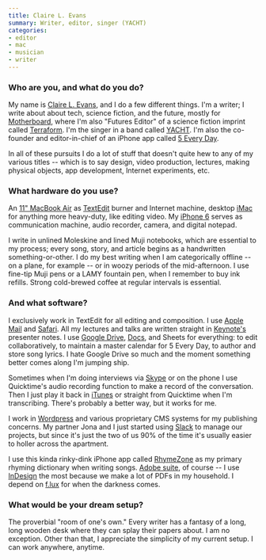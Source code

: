 ```yaml
---
title: Claire L. Evans
summary: Writer, editor, singer (YACHT)
categories:
- editor
- mac
- musician
- writer
---
```


### Who are you, and what do you do?

My name is [Claire L. Evans](http://www.clairelevans.com/ "Claire's website."), and I do a few different things. I'm a writer; I write about about tech, science fiction, and the future, mostly for [Motherboard](http://motherboard.vice.com/en_us "A collection of articles about tech and the future."), where I'm also "Futures Editor" of a science fiction imprint called [Terraform](http://motherboard.vice.com/terraform/ "A collection of sci-fi stories."). I'm the singer in a band called [YACHT](http://teamyacht.com/ "The band's website."). I'm also the co-founder and editor-in-chief of an iPhone app called [5 Every Day][5-every-day-ios].

In all of these pursuits I do a lot of stuff that doesn't quite hew to any of my various titles -- which is to say design, video production, lectures, making physical objects, app development, Internet experiments, etc.

### What hardware do you use?

An [11" MacBook Air][macbook-air] as [TextEdit][] burner and Internet machine, desktop [iMac][] for anything more heavy-duty, like editing video. My [iPhone 6][iphone-6] serves as communication machine, audio recorder, camera, and digital notepad.

I write in unlined Moleskine and lined Muji notebooks, which are essential to my process; every song, story, and article begins as a handwritten something-or-other. I do my best writing when I am categorically offline -- on a plane, for example -- or in woozy periods of the mid-afternoon. I use fine-tip Muji pens or a LAMY fountain pen, when I remember to buy ink refills. Strong cold-brewed coffee at regular intervals is essential.

### And what software?

I exclusively work in TextEdit for all editing and composition. I use [Apple Mail][mail] and [Safari][]. All my lectures and talks are written straight in [Keynote's][keynote] presenter notes. I use [Google Drive][google-drive], [Docs][google-docs], and Sheets for everything: to edit collaboratively, to maintain a master calendar for 5 Every Day, to author and store song lyrics. I hate Google Drive so much and the moment something better comes along I'm jumping ship.

Sometimes when I'm doing interviews via [Skype][] or on the phone I use Quicktime's audio recording function to make a record of the conversation. Then I just play it back in [iTunes][] or straight from Quicktime when I'm transcribing. There's probably a better way, but it works for me.

I work in [Wordpress][] and various proprietary CMS systems for my publishing concerns. My partner Jona and I just started using [Slack][] to manage our projects, but since it's just the two of us 90% of the time it's usually easier to holler across the apartment.

I use this kinda rinky-dink iPhone app called [RhymeZone][rhymezone-ios] as my primary rhyming dictionary when writing songs. [Adobe suite][creative-suite], of course -- I use [InDesign][] the most because we make a lot of PDFs in my household. I depend on [f.lux][] for when the darkness comes.

### What would be your dream setup?

The proverbial "room of one's own." Every writer has a fantasy of a long, long wooden desk where they can splay their papers about. I am no exception. Other than that, I appreciate the simplicity of my current setup. I can work anywhere, anytime.

[iphone-6]: https://en.wikipedia.org/wiki/IPhone_6 "A smartphone."
[imac]: https://www.apple.com/imac/ "An all-in-one computer."
[macbook-air]: https://www.apple.com/macbook-air/ "A very thin laptop."
[rhymezone-ios]: https://itunes.apple.com/us/app/rhymezone/id493493802 "A rhyming dictionary and thesaurus app."
[5-every-day-ios]: https://itunes.apple.com/us/app/5-every-day/id713778306 "An app that gives you 5 interesting things to do in LA every day."
[indesign]: https://www.adobe.com/products/indesign.html "A desktop/web publishing application."
[itunes]: https://www.apple.com/itunes/ "A jukebox application and online store."
[google-drive]: https://drive.google.com/ "A cloud storage service."
[google-docs]: https://en.wikipedia.org/wiki/Google_Docs "A web-based office suite."
[textedit]: https://support.apple.com/en-us/HT2523 "A text editor included with Mac OS X."
[skype]: https://www.skype.com/en/ "Voice and video chat software."
[safari]: https://www.apple.com/safari/ "A fast web browser."
[slack]: https://slack.com/ "A collaboration service."
[f.lux]: https://justgetflux.com/ "A tool to make the colour of your screen adapt to the current time of day."
[mail]: https://en.wikipedia.org/wiki/Mail_(application) "The default Mac OS X mail client."
[creative-suite]: https://www.adobe.com/creativecloud.html "A collection of design tools."
[keynote]: https://www.apple.com/keynote/ "Presentation software for the Mac."
[wordpress]: https://wordpress.com/ "Weblog publishing software."
